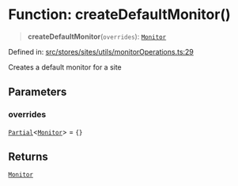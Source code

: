 # Function: createDefaultMonitor()

> **createDefaultMonitor**(`overrides`): [`Monitor`](../../../../../../shared/types/interfaces/Monitor.md)

Defined in: [src/stores/sites/utils/monitorOperations.ts:29](https://github.com/Nick2bad4u/Uptime-Watcher/blob/dca5483e793478722cd3e6e125cafcec5fc771f0/src/stores/sites/utils/monitorOperations.ts#L29)

Creates a default monitor for a site

## Parameters

### overrides

[`Partial`](https://www.typescriptlang.org/docs/handbook/utility-types.html#partialtype)\<[`Monitor`](../../../../../../shared/types/interfaces/Monitor.md)\> = `{}`

## Returns

[`Monitor`](../../../../../../shared/types/interfaces/Monitor.md)
